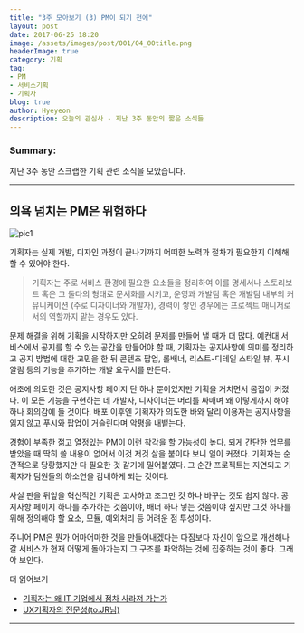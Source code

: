 ```yaml
---
title: "3주 모아보기 (3) PM이 되기 전에"
layout: post
date: 2017-06-25 18:20
image: /assets/images/post/001/04_00title.png
headerImage: true
category: 기획
tag:
- PM
- 서비스기획
- 기획자
blog: true
author: Hyeyeon
description: 오늘의 관심사 - 지난 3주 동안의 짧은 소식들
---
```


### Summary:

지난 3주 동안 스크랩한 기획 관련 소식을 모았습니다.

---

## 의욕 넘치는 PM은 위험하다

![pic1](http://seokjun.kr/content/images/2017/02/dpd.jpg)

기획자는 실제 개발, 디자인 과정이 끝나기까지 어떠한 노력과 절차가 필요한지 이해해할 수 있어야 한다.

> 기획자는 주로 서비스 환경에 필요한 요소들을 정리하여 이를 명세서나 스토리보드 혹은 그 둘다의 형태로 문서화를 시키고, 운영과 개발팀 혹은 개발팀 내부의 커뮤니케이션 (주로 디자이너와 개발자), 경력이 쌓인 경우에는 프로젝트 매니저로서의 역할까지 맡는 경우도 있다.

문제 해결을 위해 기획을 시작하지만 오히려 문제를 만들어 낼 때가 더 많다. 예컨대 서비스에서 공지를 할 수 있는 공간을 만들어야 할 때, 기획자는 공지사항에 의미를 정리하고 공지 방법에 대한 고민을 한 뒤 콘텐츠 팝업, 롤배너, 리스트-디테일 스타일 뷰, 푸시 알림 등의 기능을 추가하는 개발 요구서를 만든다.

애초에 의도한 것은 공지사항 페이지 단 하나 뿐이었지만 기획을 거치면서 몸집이 커졌다. 이 모든 기능을 구현하는 데 개발자, 디자이너는 머리를 싸매며 왜 이렇게까지 해야 하나 회의감에 들 것이다. 배포 이후엔 기획자가 의도한 바와 달리 이용자는 공지사항을 읽지 않고 푸시와 팝업이 거슬린다며 악평을 내뱉는다.

경험이 부족한 젊고 열정있는 PM이 이런 착각을 할 가능성이 높다. 되게 간단한 업무를 받았을 때 딱히 쓸 내용이 없어서 이것 저것 살을 붙이다 보니 일이 커졌다. 기획자는 순간적으로 당황했지만 다 필요한 것 같기에 밀어붙였다. 그 순간 프로젝트는 지연되고 기획자가 팀원들의 하소연을 감내하게 되는 것이다.

사실 판을 뒤엎을 혁신적인 기획은 고사하고 조그만 것 하나 바꾸는 것도 쉽지 않다. 공지사항 페이지 하나를 추가하는 것쯤이야, 배너 하나 넣는 것쯤이야 싶지만 그것 하나를 위해 정의해야 할 요소, 모듈, 예외처리 등 어려운 점 투성이다.

주니어 PM은 뭔가 어마어마한 것을 만들어내겠다는 다짐보다 자신이 앞으로 개선해나갈 서비스가 현재 어떻게 돌아가는지 그 구조를 파악하는 것에 집중하는 것이 좋다. 그래야 보인다.

더 읽어보기
- [기획자는 왜 IT 기업에서 점차 사라져 가는가](http://seokjun.kr/why-engineers-become-ceo/)
- [UX기획자의 전문성(to.JR님)](https://brunch.co.kr/@windydog/59)

---
